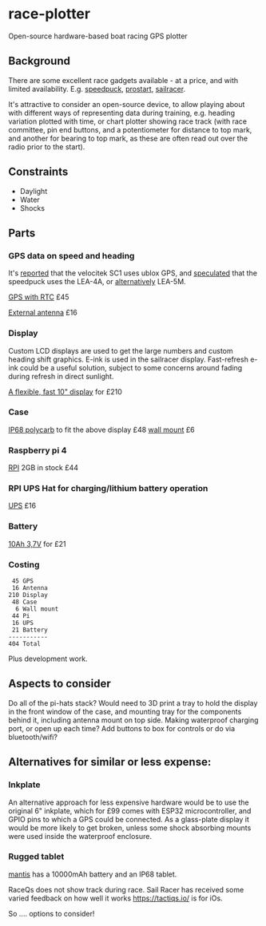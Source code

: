 # race-plotter
Open-source hardware-based boat racing GPS plotter

## Background

There are some excellent race gadgets available - at a price, and with limited availability. E.g. [speedpuck](https://www.velocitek.com/pages/speedpuck), [prostart](https://www.velocitek.com/pages/prostart), [sailracer](https://www.sailracer.net/inkdisplay/).

It's attractive to consider an open-source device, to allow playing about with different ways of representing data during training, e.g. heading variation plotted with time, or chart plotter showing race track (with race committee, pin end buttons, and a potentiometer for distance to top mark, and another for bearing to top mark, as these are often read out over the radio prior to the start).

## Constraints

- Daylight
- Water
- Shocks

## Parts

### GPS data on speed and heading

It's [reported](https://www.u-blox.com/en/press-releases/u-blox-and-velocitek-chosen-several-world%E2%80%99s-top-sailing-teams) that the velocitek SC1 uses ublox GPS, and [speculated](https://portal.u-blox.com/s/question/0D52p00008HKDqaCAH/stolen-device-velocitek-speedpuck-possible-to-locatetrack-the-ublox-antaris-lea4a-chip) that the speedpuck uses the LEA-4A, or [alternatively](https://www.gps-speedsurfing.com/default.aspx?mnu=forum&forum=6&val=100929) LEA-5M.

[GPS with RTC](https://thepihut.com/products/raspberry-pi-gps-hat) £45

[External antenna](https://thepihut.com/products/gps-antenna-external-active-antenna-3-5v-28db-5-meter-sma) £16

### Display
Custom LCD displays are used to get the large numbers and custom heading shift graphics. E-ink is used in the sailracer display. Fast-refresh e-ink could be a useful solution, subject to some concerns around fading during refresh in direct sunlight. 

[A flexible, fast 10" display](https://shop.sb-components.co.uk/products/10-3inch-1872x1404-resolution-flexible-e-ink-display-hat-for-raspberry-pi) for £210

### Case
[IP68 polycarb](https://uk.rs-online.com/web/p/general-purpose-enclosures/7739657) to fit the above display £48
[wall mount](https://uk.rs-online.com/web/p/enclosure-mounting-brackets/7739682) £6
### Raspberry pi 4
[RPI](https://thepihut.com/products/raspberry-pi-4-model-b) 2GB in stock £44

### RPI UPS Hat for charging/lithium battery operation
[UPS](https://thepihut.com/products/raspberry-pi-ups-hat) £16

### Battery 
[10Ah 3,7V](https://amazon.co.uk/Seamuing-Rechargeable-Integrated-Protective-Insulation/dp/B0953L98RK) for £21

### Costing
```
 45 GPS
 16 Antenna
210 Display
 48 Case
  6 Wall mount
 44 Pi
 16 UPS
 21 Battery
-----------
404 Total
```

Plus development work.

## Aspects to consider
Do all of the pi-hats stack?
Would need to 3D print a tray to hold the display in the front window of the case, and mounting tray for the components behind it, including antenna mount on top side.
Making waterproof charging port, or open up each time?
Add buttons to box for controls or do via bluetooth/wifi?

## Alternatives for similar or less expense:

### Inkplate
An alternative approach for less expensive hardware would be to use the original 6" inkplate, which for £99 comes with ESP32 microcontroller, and GPIO pins to which a GPS could be connected. As a glass-plate display it would be more likely to get broken, unless some shock absorbing mounts were used inside the waterproof enclosure.

### Rugged tablet
[mantis](mantistech.co.uk/RhinoTAB) has a 10000mAh battery and an IP68 tablet.

RaceQs does not show track during race.
Sail Racer has received some varied feedback on how well it works
https://tactiqs.io/ is for iOs.

So .... options to consider!


 









